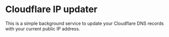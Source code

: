 # Cloudflare IP updater
This is a simple background service to update your Cloudflare DNS records with your current public IP address.
